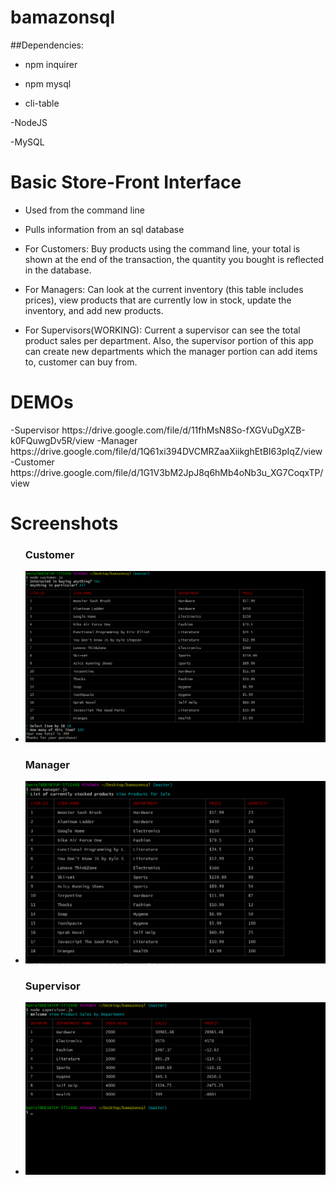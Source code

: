 # bamazonsql

##Dependencies:
- npm inquirer

- npm mysql

- cli-table


-NodeJS

-MySQL


<h1>Basic Store-Front Interface</h1>

- Used from the command line

- Pulls information from an sql database

- For Customers: Buy products using the command line, your total is shown at the end of the transaction, the quantity you bought is reflected in the database.

- For Managers: Can look at the current inventory (this table includes prices), view products that are currently low in stock, update the inventory, and add new products.

- For Supervisors(WORKING): Current a supervisor can see the total product sales per department. Also, the supervisor portion of this app can create new departments which the manager portion can add items to, customer can buy from. 




<h1>DEMOs</h1>
-Supervisor
https://drive.google.com/file/d/11fhMsN8So-fXGVuDgXZB-k0FQuwgDv5R/view
-Manager
https://drive.google.com/file/d/1Q61xi394DVCMRZaaXiikghEtBI63pIqZ/view
-Customer
https://drive.google.com/file/d/1G1V3bM2JpJ8q6hMb4oNb3u_XG7CoqxTP/view

<h1>Screenshots</h1>

<ul>
  <h3>Customer</h3>
<li><img src="./images/customer.png"></li>
   <h3>Manager</h3>
<li><img src="./images/manager1.PNG"></li>
   <h3>Supervisor</h3>
<li><img src="./images/supervisor.PNG"></li>
</ul>



